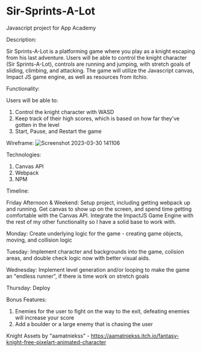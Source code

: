 # Sir-Sprints-A-Lot
Javascript project for App Academy

Description:

Sir Sprints-A-Lot is a platforming game where you play as a knight escaping from his last adventure. 
Users will be able to control the knight character (Sir Sprints-A-Lot), controls are running and jumping, with stretch goals of sliding,
climbing, and attacking. The game will utilize the Javascript canvas, Impact JS game engine, as well as resources from itchio.

Functionality:

Users will be able to:
1) Control the knight character with WASD
2) Keep track of their high scores, which is based on how far they've gotten in the level
3) Start, Pause, and Restart the game


Wireframe:
![Screenshot 2023-03-30 141106](https://user-images.githubusercontent.com/123604279/228983858-314ed6b0-3b97-4ac3-8987-905ac1508df7.png)


Technologies:

1) Canvas API
2) Webpack
3) NPM

Timeline:

Friday Afternoon & Weekend: Setup project, including getting webpack up and running. 
        Get canvas to show up on the screen, and spend time getting comfortable with the Canvas API.
        Integrate the ImpactJS Game Engine with the rest of my other functionality so I have a solid 
        base to work with.
        
Monday: Create underlying logic for the game - creating game objects, moving, and collision logic

Tuesday: Implement character and backgrounds into the game, colision areas, and double check logic now with better visual aids.

Wednesday: Implement level generation and/or looping to make the game an "endless runner", if there is time work on stretch goals

Thursday: Deploy

Bonus Features:

1) Enemies for the user to fight on the way to the exit, defeating enemies will increase your score
2) Add a boulder or a large enemy that is chasing the user

Knight Assets by "aamatniekss" - https://aamatniekss.itch.io/fantasy-knight-free-pixelart-animated-character
